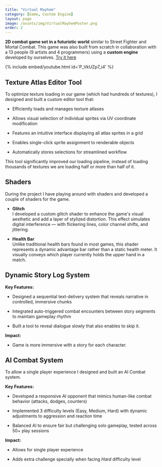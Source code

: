 ```yaml
---
title: "Virtual Mayhem"
category: [Game, Custom Engine]
layout: page
image: /assets/img/VirtualMayhemPoster.png
order: 2
---
```


__2D combat game set in a futuristic world__ similar to Street Fighter and Mortal Combat. This game was also built from scratch in collaboration with a 13 people (9 artists and 4 programmers) using a __custom engine__ developed by ourselves. [Try it here](https://www.digipen.es/es/galeria/juegos-de-estudiantes/virtual-mayhem)

{% 
    include embed/youtube.html id='P_VkUZp7_i4' 
%}
## Texture Atlas Editor Tool
To optimize texture loading in our game (which had hundreds of textures), I designed and built a custom editor tool that:

* Efficiently loads and manages texture atlases

* Allows visual selection of individual sprites via UV coordinate modification

* Features an intuitive interface displaying all atlas sprites in a grid

* Enables single-click sprite assignment to renderable objects

* Automatically stores selections for streamlined workflow

This tool significantly improved our loading pipeline, instead of loading thousands of textures we are loading half or more than half of it.


## Shaders
During the project I have playing around with shaders and developed a couple of shaders for the game. 

 * __Glitch__\
I developed a custom glitch shader to enhance the game's visual aesthetic and add a layer of stylized distortion. This effect simulates digital interference — with flickering lines, color channel shifts, and jittering.

* __Health Bar__\
Unlike traditional health bars found in most games, this shader represents a dynamic advantage bar rather than a static health meter. It visually conveys which player currently holds the upper hand in a match.

## Dynamic Story Log System
__Key Features:__

* Designed a sequential text-delivery system that reveals narrative in controlled, immersive chunks

* Integrated auto-triggered combat encounters between story segments to maintain gameplay rhythm

* Built a tool to reveal dialogue slowly that also enables to skip it.

__Impact:__

* Game is more immersive with a story for each character.

## AI Combat System
To allow a single player experience I designed and built an AI Combat system.

__Key Features:__

* Developed a responsive AI opponent that mimics human-like combat behavior (attacks, dodges, counters)

* Implemented 3 difficulty levels (Easy, Medium, Hard) with dynamic adjustments to aggression and reaction time

* Balanced AI to ensure fair but challenging solo gameplay, tested across 50+ play sessions

__Impact:__

* Allows for single player experience

* Adds extra challenge specially when facing _Hard_ difficulty level
